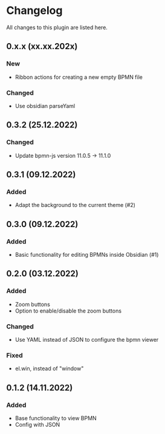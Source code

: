 # Changelog

All changes to this plugin are listed here.

## 0.x.x (xx.xx.202x)

### New
- Ribbon actions for creating a new empty BPMN file

### Changed

- Use obsidian parseYaml

## 0.3.2 (25.12.2022)

### Changed
- Update bpmn-js version 11.0.5 -> 11.1.0

## 0.3.1 (09.12.2022)

### Added

- Adapt the background to the current theme (#2)

## 0.3.0 (09.12.2022)

### Added

- Basic functionality for editing BPMNs inside Obsidian (#1)

## 0.2.0 (03.12.2022)

### Added

- Zoom buttons
- Option to enable/disable the zoom buttons

### Changed

- Use YAML instead of JSON to configure the bpmn viewer

### Fixed

- el.win, instead of "window"

## 0.1.2 (14.11.2022)

### Added

- Base functionality to view BPMN
- Config with JSON